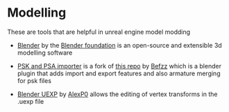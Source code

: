  # Modelling
 These are tools that are helpful in unreal engine model modding
  - [Blender](https://www.blender.org/download/) by the [Blender foundation](https://www.blender.org/) is an open-source and extensible 3d modelling software

  - [PSK and PSA importer](https://github.com/matyalatte/blender3d_import_psk_psa) is a fork of [this repo](https://github.com/Befzz/blender3d_import_psk_psa) by [Befzz](https://github.com/Befzz) which is a blender plugin that adds import and export features and also armature merging for psk files

  - [Blender UEXP](https://github.com/AlexP0/Blender_UEXP) by [AlexP0](https://github.com/AlexP0) allows the editing of vertex transforms in the .uexp file